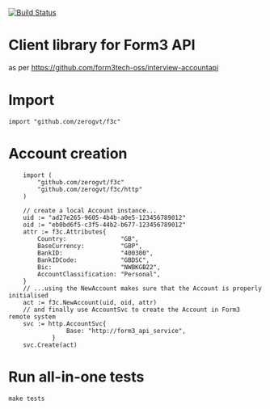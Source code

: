 [![Build Status](https://travis-ci.com/zerogvt/f3c.svg?token=zDwdCt1iLHUMB3eVQDMy&branch=main)](https://travis-ci.com/github/zerogvt/f3c)

# Client library for Form3 API
as per https://github.com/form3tech-oss/interview-accountapi

# Import
`import "github.com/zerogvt/f3c"`

# Account creation
```
    import (
        "github.com/zerogvt/f3c"
        "github.com/zerogvt/f3c/http"
    )

    // create a local Account instance...
    uid := "ad27e265-9605-4b4b-a0e5-123456789012"
    oid := "eb0bd6f5-c3f5-44b2-b677-123456789012"
    attr := f3c.Attributes{
        Country:               "GB",
        BaseCurrency:          "GBP",
        BankID:                "400300",
        BankIDCode:            "GBDSC",
        Bic:                   "NWBKGB22",
        AccountClassification: "Personal",
    }
    // ...using the NewAccount makes sure that the Account is properly initialised
    act := f3c.NewAccount(uid, oid, attr)
    // and finally use AccountSvc to create the Account in Form3 remote system
    svc := http.AccountSvc{
				Base: "http://form3_api_service",
			}
    svc.Create(act)
```


# Run all-in-one tests
`make tests`
